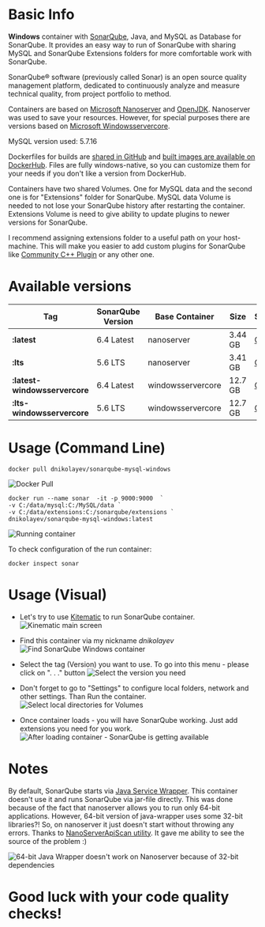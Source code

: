 Basic Info
=========

**Windows** container with [SonarQube](https://www.sonarqube.org/), Java, and MySQL as Database for SonarQube.
It provides an easy way to run of SonarQube with sharing MySQL and SonarQube Extensions folders for more comfortable work with SonarQube.

SonarQube® software (previously called Sonar) is an open source quality management platform, dedicated to continuously analyze and measure technical quality, from project portfolio to method.

Containers are based on [Microsoft Nanoserver](https://hub.docker.com/r/microsoft/nanoserver/) and [OpenJDK](https://hub.docker.com/_/openjdk/). Nanoserver was used to save your resources. However, for special purposes there are versions based on [Microsoft Windowsservercore](https://hub.docker.com/r/microsoft/windowsservercore/).

MySQL version used: 5.7.16 

Dockerfiles for builds are [shared in GitHub](https://github.com/dnikolayev/sonarqube-mysql-windows-docker) and [built images are available on DockerHub](https://hub.docker.com/r/dnikolayev/sonarqube-mysql-windows/). 
Files are fully windows-native, so you can customize them for your needs if you don't like a version from DockerHub.

Containers have two shared Volumes. 
One for MySQL data and the second one is for "Extensions" folder for SonarQube. 
MySQL data Volume is needed to not lose your SonarQube history after restarting the container.
Extensions Volume is need to give ability to update plugins to newer versions for SonarQube. 

I recommend assigning extensions folder to a useful path on your host-machine. 
This will make you easier to add custom plugins for SonarQube like [Community C++ Plugin](https://github.com/SonarOpenCommunity/sonar-cxx) or any other one.

Available versions
=========

Tag  | SonarQube Version | Base Container | Size | Source
  ------------- | -------------  | ------------- | -------------  | -------------
  **:latest**  | 6.4 Latest | nanoserver | 3.44 GB | [GitHub](https://github.com/dnikolayev/sonarqube-mysql-windows-docker/tree/master/latest)
  **:lts**  | 5.6 LTS | nanoserver | 3.41 GB | [GitHub](https://github.com/dnikolayev/sonarqube-mysql-windows-docker/tree/master/lts) 
 **:latest-windowsservercore**  | 6.4 Latest | windowsservercore | 12.7 GB | [GitHub](https://github.com/dnikolayev/sonarqube-mysql-windows-docker/tree/master/latest-windowsservercore)
  **:lts-windowsservercore**  | 5.6 LTS | windowsservercore | 12.7 GB | [GitHub](https://github.com/dnikolayev/sonarqube-mysql-windows-docker/tree/master/lts-windowsservercore) 

Usage (Command Line) 
=========

```shell
docker pull dnikolayev/sonarqube-mysql-windows
```
![Docker Pull](https://github.com/dnikolayev/sonarqube-mysql-windows-docker/raw/master/images/docker-pull.png "Pulling container from DockerHub")
```shell
docker run --name sonar  -it -p 9000:9000  `
-v C:/data/mysql:C:/MySQL/data `
-v C:/data/extensions:C:/sonarqube/extensions `
dnikolayev/sonarqube-mysql-windows:latest
```
![Running container](https://github.com/dnikolayev/sonarqube-mysql-windows-docker/raw/master/images/run-container-shell.png "SonarQube starts")

To check configuration of the run container:
```shell
docker inspect sonar
```

Usage (Visual)
=========

* Let's try to use [Kitematic](https://kitematic.com/) to run SonarQube container. 
![Kinematic main screen](https://github.com/dnikolayev/sonarqube-mysql-windows-docker/raw/master/images/kitematic.png "Kinematic")

* Find this container via my nickname *dnikolayev* 
![Find SonarQube Windows container](https://github.com/dnikolayev/sonarqube-mysql-windows-docker/raw/master/images/find-container.png "SonarQube Windows container")

* Select the tag (Version) you want to use. To go into this menu - please click on ". . ." button
![Select the version you need](https://github.com/dnikolayev/sonarqube-mysql-windows-docker/raw/master/images/select-image-tag.png "Selecting the tag")

* Don't forget to go to "Settings" to configure local folders, network and other settings. Than Run the container.
![Select local directories for Volumes](https://github.com/dnikolayev/sonarqube-mysql-windows-docker/raw/master/images/volumes.png "Set Volumes directories")

* Once container loads - you will have SonarQube working. Just add extensions you need for you work.
![After loading container - SonarQube is getting available](https://github.com/dnikolayev/sonarqube-mysql-windows-docker/raw/master/images/sonarqube.png "SonarQube Main Page")

Notes
=========

By default, SonarQube starts via [Java Service Wrapper](https://wrapper.tanukisoftware.com/doc/english/download.jsp). This container doesn't use it and runs SonarQube via jar-file directly. 
This was done because of the fact that nanoserver allows you to run only 64-bit applications.
However, 64-bit version of java-wrapper uses some 32-bit libraries?!
So, on nanoserver it just doesn't start without throwing any errors. 
Thanks to [NanoServerApiScan utility](https://blogs.technet.microsoft.com/nanoserver/2016/04/27/nanoserverapiscan-exe-updated-for-tp5/). It gave me ability to see the source of the problem :)

![64-bit Java Wrapper doesn't work on Nanoserver because of 32-bit dependencies](https://github.com/dnikolayev/sonarqube-mysql-windows-docker/raw/master/images/java-wrapper-problem.png "64-bit Java Wrapper has 32-bit dependency which doesn't work in NanoServer")

# Good luck with your code quality checks! #